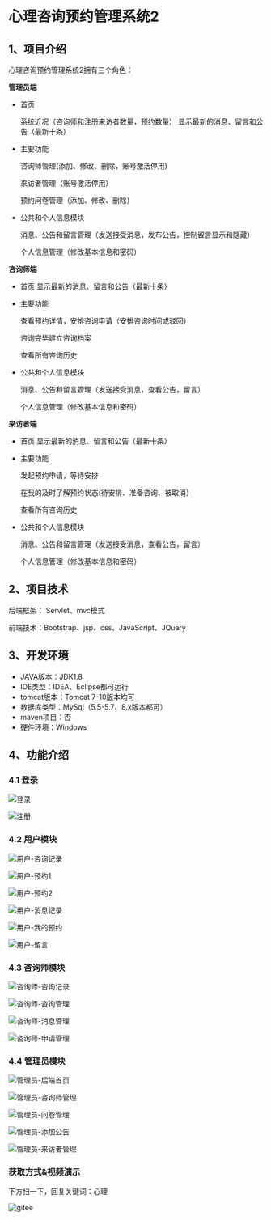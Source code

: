 
# 心理咨询预约管理系统2


## 1、项目介绍

心理咨询预约管理系统2拥有三个角色：

**管理员端**

* 首页 

  系统近况（咨询师和注册来访者数量，预约数量）
  显示最新的消息、留言和公告（最新十条）

* 主要功能

  咨询师管理(添加、修改、删除，账号激活停用)

  来访者管理（账号激活停用）

  预约问卷管理（添加、修改、删除）

* 公共和个人信息模块

  消息、公告和留言管理（发送接受消息，发布公告，控制留言显示和隐藏）

  个人信息管理（修改基本信息和密码）

**咨询师端**

- 首页 
  显示最新的消息、留言和公告（最新十条）

- 主要功能

  查看预约详情，安排咨询申请（安排咨询时间或驳回）

  咨询完毕建立咨询档案

  查看所有咨询历史

- 公共和个人信息模块

  消息、公告和留言管理（发送接受消息，查看公告，留言）

  个人信息管理（修改基本信息和密码）

**来访者端**

- 首页 
  显示最新的消息、留言和公告（最新十条）

- 主要功能

  发起预约申请，等待安排

  在我的及时了解预约状态(待安排、准备咨询、被取消）

  查看所有咨询历史

- 公共和个人信息模块

  消息、公告和留言管理（发送接受消息，查看公告，留言）

  个人信息管理（修改基本信息和密码）


## 2、项目技术

后端框架： Servlet、mvc模式

前端技术：Bootstrap、jsp、css、JavaScript、JQuery

## 3、开发环境

- JAVA版本：JDK1.8
- IDE类型：IDEA、Eclipse都可运行
- tomcat版本：Tomcat 7-10版本均可
- 数据库类型：MySql（5.5-5.7、8.x版本都可） 
- maven项目：否
- 硬件环境：Windows


## 4、功能介绍

### 4.1 登录

![登录](https://img-blog.csdnimg.cn/img_convert/9fc7c2e0fc1505afcbf92567c674265d.jpeg)

![注册](https://img-blog.csdnimg.cn/img_convert/36d4f17b58208b639f1da300ae898d68.jpeg)

### 4.2 用户模块

![用户-咨询记录](https://img-blog.csdnimg.cn/img_convert/6b608f005192ae81d69e114be2cfda81.jpeg)

![用户-预约1](https://img-blog.csdnimg.cn/img_convert/5f9c98597d2d3ef1b58ec548899d9514.jpeg)

![用户-预约2](https://img-blog.csdnimg.cn/img_convert/3db04c467c7c3d0c922663cf5778572a.jpeg)

![用户-消息记录](https://img-blog.csdnimg.cn/img_convert/bfb3b6b9636528f823a10dd89ff86c6a.jpeg)

![用户-我的预约](https://img-blog.csdnimg.cn/img_convert/12c42a76f4517889f28b8d5c18d65979.jpeg)

![用户-留言](https://img-blog.csdnimg.cn/img_convert/16b9570e1a957d8f68f232f2ec54c621.jpeg)

### 4.3 咨询师模块

![咨询师-咨询记录](https://img-blog.csdnimg.cn/img_convert/d7f336287b9961105a8c2529e519937e.jpeg)

![咨询师-咨询管理](https://img-blog.csdnimg.cn/img_convert/3a5d64f0a273ce6fa2bca27e60bd7e3f.jpeg)

![咨询师-消息管理](https://img-blog.csdnimg.cn/img_convert/20689fe4a088ff83e9e43e3ada553d65.jpeg)

![咨询师-申请管理](https://img-blog.csdnimg.cn/img_convert/7854978122422e5ed9a7da90e792ade5.jpeg)

### 4.4 管理员模块

![管理员-后端首页](https://img-blog.csdnimg.cn/img_convert/42710e54e45f40dd06d2eb7581e78718.jpeg)

![管理员-咨询师管理](https://img-blog.csdnimg.cn/img_convert/efe0fb498175b282409316a9da4e1a9f.jpeg)

![管理员-问卷管理](https://img-blog.csdnimg.cn/img_convert/c59b3e1c5faa973a96e9eb36d010a309.jpeg)

![管理员-添加公告](https://img-blog.csdnimg.cn/img_convert/4a90a5584e2550b085bcc286cd76039d.jpeg)

![管理员-来访者管理](https://img-blog.csdnimg.cn/img_convert/cea8983c2d7925d88341e7a7ed9519d5.jpeg)


### 获取方式&视频演示

下方扫一下，回复关键词：心理

![gitee](https://img-blog.csdnimg.cn/img_convert/aa265d2bd44777b546d3fb177ad213f2.png)


